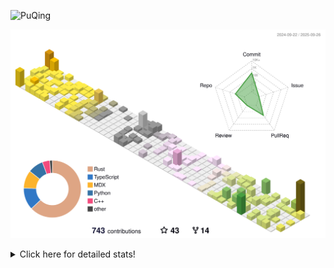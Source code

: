 ![PuQing](https://user-images.githubusercontent.com/27223114/171565019-9a56fae6-b08b-421f-99db-7e830da42371.png)

![](./profile-3d-contrib/profile-season-animate.svg)

<details>
<summary>Click here for detailed stats!</summary>

<!--START_SECTION:waka-->
![Lines of code](https://img.shields.io/badge/From%20Hello%20World%20I%27ve%20Written-2.7%20million%20lines%20of%20code-blue)

**🐱 My GitHub Data** 

> 📦 459.6 kB Used in GitHub's Storage 
 > 
> 🏆 507 Contributions in the Year 2025
 > 
> 🚫 Not Opted to Hire
 > 
> 📜 35 Public Repositories 
 > 
> 🔑 36 Private Repositories 
 > 
**I'm an Early 🐤** 

```text
🌞 Morning                1013 commits        ██░░░░░░░░░░░░░░░░░░░░░░░   09.38 % 
🌆 Daytime                4660 commits        ███████████░░░░░░░░░░░░░░   43.13 % 
🌃 Evening                2927 commits        ███████░░░░░░░░░░░░░░░░░░   27.09 % 
🌙 Night                  2205 commits        █████░░░░░░░░░░░░░░░░░░░░   20.41 % 
```


📊 **This Week I Spent My Time On** 

```text
💬 Programming Languages: 
Python                   15 hrs 3 mins       ████████████████████████░   95.57 % 
Rust                     10 mins             ░░░░░░░░░░░░░░░░░░░░░░░░░   01.11 % 
Markdown                 8 mins              ░░░░░░░░░░░░░░░░░░░░░░░░░   00.91 % 
CSV                      8 mins              ░░░░░░░░░░░░░░░░░░░░░░░░░   00.86 % 
JSON                     5 mins              ░░░░░░░░░░░░░░░░░░░░░░░░░   00.53 % 

🔥 Editors: 
VS Code                  15 hrs 41 mins      █████████████████████████   99.61 % 
Obsidian                 3 mins              ░░░░░░░░░░░░░░░░░░░░░░░░░   00.39 % 

💻 Operating System: 
Linux                    15 hrs 25 mins      ████████████████████████░   97.99 % 
WSL                      15 mins             ░░░░░░░░░░░░░░░░░░░░░░░░░   01.62 % 
Mac                      3 mins              ░░░░░░░░░░░░░░░░░░░░░░░░░   00.39 % 
```


<!--END_SECTION:waka-->
</details>
